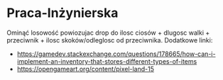 # Praca-Inżynierska
Ominąć losowość powiozujac drop do ilosc ciosów + dlugosc walki + przeciwnik + ilosc skoków/odleglosc od przeciwnika.
Dodatkowe linki:
- https://gamedev.stackexchange.com/questions/178665/how-can-i-implement-an-inventory-that-stores-different-types-of-items
- https://opengameart.org/content/pixel-land-15

